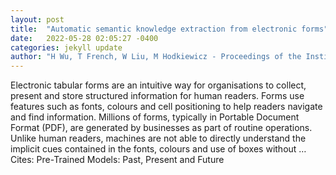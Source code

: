 ```yaml
---
layout: post
title:  "Automatic semantic knowledge extraction from electronic forms"
date:   2022-05-28 02:05:27 -0400
categories: jekyll update
author: "H Wu, T French, W Liu, M Hodkiewicz - Proceedings of the Institution of Mechanical …, 2022"
---
```

Electronic tabular forms are an intuitive way for organisations to collect, present and store structured information for human readers. Forms use features such as fonts, colours and cell positioning to help readers navigate and find information. Millions of forms, typically in Portable Document Format (PDF), are generated by businesses as part of routine operations. Unlike human readers, machines are not able to directly  understand the implicit cues contained in the fonts, colours and use of boxes without … Cites: ‪Pre-Trained Models: Past, Present and Future‬
